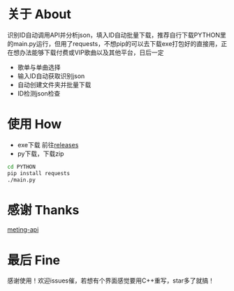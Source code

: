 # 关于 About
识别ID自动调用API并分析json，填入ID自动批量下载，推荐自行下载PYTHON里的main.py运行，但用了requests，不想pip的可以去下载exe打包好的直接用，正在想办法能够下载付费或VIP歌曲以及其他平台，日后一定
- 歌单与单曲选择
- 输入ID自动获取识别json
- 自动创建文件夹并批量下载
- ID检测json检查
# 使用 How
- exe下载 前往[releases](https://github.com/Beadd/MusicDownloader/releases)
- py下载，下载zip 
```bash
cd PYTHON
pip install requests
./main.py
```
# 感谢 Thanks
[meting-api](https://github.com/injahow/meting-api)
# 最后 Fine
感谢使用！欢迎issues催，若想有个界面感觉要用C++重写，star多了就搞！
